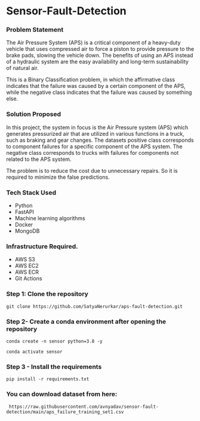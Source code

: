 
# Sensor-Fault-Detection

### Problem Statement
The Air Pressure System (APS) is a critical component of a heavy-duty vehicle that uses compressed air to force a piston to provide pressure to the brake pads, slowing the vehicle down. The benefits of using an APS instead of a hydraulic system are the easy availability and long-term sustainability of natural air.

This is a Binary Classification problem, in which the affirmative class indicates that the failure was caused by a certain component of the APS, while the negative class indicates that the failure was caused by something else.

### Solution Proposed
In this project, the system in focus is the Air Pressure system (APS) which generates pressurized air that are utilized in various functions in a truck, such as braking and gear changes. The datasets positive class corresponds to component failures for a specific component of the APS system. The negative class corresponds to trucks with failures for components not related to the APS system.

The problem is to reduce the cost due to unnecessary repairs. So it is required to minimize the false predictions.

### Tech Stack Used
- Python
- FastAPI
- Machine learning algorithms
- Docker
- MongoDB
### Infrastructure Required.
- AWS S3
- AWS EC2
- AWS ECR
- Git Actions

### Step 1: Clone the repository
```
git clone https://github.com/SatyaNerurkar/aps-fault-detection.git
```
### Step 2- Create a conda environment after opening the repository
```
conda create -n sensor python=3.8 -y
```
```
conda activate sensor
```
### Step 3 - Install the requirements
```
pip install -r requirements.txt
```

### You can download dataset from here:
```
 https://raw.githubusercontent.com/avnyadav/sensor-fault-detection/main/aps_failure_training_set1.csv
```

